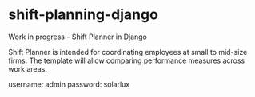 # shift-planning-django
Work in progress - Shift Planner in Django

Shift Planner is intended for coordinating employees at small to mid-size firms. The template will allow comparing performance measures across work areas.

username: admin
password: solarlux
